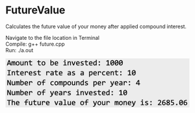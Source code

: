 # FutureValue
Calculates the future value of your money after applied compound interest.

Navigate to the file location in Terminal <br>
Compile: g++ future.cpp <br>
Run: ./a.out <br>

<img src="example.png">

